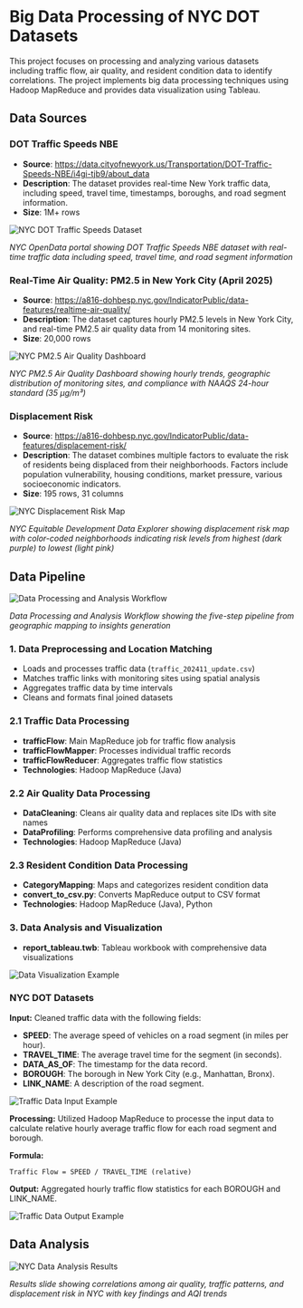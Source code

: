 # Big Data Processing of NYC DOT Datasets

This project focuses on processing and analyzing various datasets including traffic flow, air quality, and resident condition data to identify correlations. The project implements big data processing techniques using Hadoop MapReduce and provides data visualization using Tableau.


## Data Sources

### DOT Traffic Speeds NBE
- **Source**: https://data.cityofnewyork.us/Transportation/DOT-Traffic-Speeds-NBE/i4gi-tjb9/about_data
- **Description**: The dataset provides real-time New York traffic data, including speed, travel time, timestamps, boroughs, and road segment information.
- **Size**: 1M+ rows

![NYC DOT Traffic Speeds Dataset](https://github.com/user-attachments/assets/aceeaf43-bd94-4d98-9745-c1f7a0107656)

*NYC OpenData portal showing DOT Traffic Speeds NBE dataset with real-time traffic data including speed, travel time, and road segment information*

### Real-Time Air Quality: PM2.5 in New York City (April 2025)
- **Source**: https://a816-dohbesp.nyc.gov/IndicatorPublic/data-features/realtime-air-quality/
- **Description**: The dataset captures hourly PM2.5 levels in New York City, and real-time PM2.5 air quality data from 14 monitoring sites.
- **Size**: 20,000 rows

![NYC PM2.5 Air Quality Dashboard](https://github.com/user-attachments/assets/f388c7d0-4970-4588-8ee8-60b2cf575987)

*NYC PM2.5 Air Quality Dashboard showing hourly trends, geographic distribution of monitoring sites, and compliance with NAAQS 24-hour standard (35 µg/m³)*

### Displacement Risk
- **Source**: https://a816-dohbesp.nyc.gov/IndicatorPublic/data-features/displacement-risk/
- **Description**: The dataset combines multiple factors to evaluate the risk of residents being displaced from their neighborhoods. Factors include population vulnerability, housing conditions, market pressure, various socioeconomic indicators.
- **Size**: 195 rows, 31 columns

![NYC Displacement Risk Map](https://github.com/user-attachments/assets/481c4975-04c5-4e6d-aa49-10573040f99f)

*NYC Equitable Development Data Explorer showing displacement risk map with color-coded neighborhoods indicating risk levels from highest (dark purple) to lowest (light pink)*

## Data Pipeline

![Data Processing and Analysis Workflow](https://github.com/user-attachments/assets/0f9da805-28e5-4706-9f7d-3aee04901f98)

*Data Processing and Analysis Workflow showing the five-step pipeline from geographic mapping to insights generation*

### 1. Data Preprocessing and Location Matching

- Loads and processes traffic data (`traffic_202411_update.csv`)
- Matches traffic links with monitoring sites using spatial analysis
- Aggregates traffic data by time intervals
- Cleans and formats final joined datasets

### 2.1 Traffic Data Processing

- **trafficFlow**: Main MapReduce job for traffic flow analysis
- **trafficFlowMapper**: Processes individual traffic records
- **trafficFlowReducer**: Aggregates traffic flow statistics
- **Technologies**: Hadoop MapReduce (Java)

### 2.2 Air Quality Data Processing

- **DataCleaning**: Cleans air quality data and replaces site IDs with site names
- **DataProfiling**: Performs comprehensive data profiling and analysis
- **Technologies**: Hadoop MapReduce (Java)

### 2.3 Resident Condition Data Processing

- **CategoryMapping**: Maps and categorizes resident condition data
- **convert_to_csv.py**: Converts MapReduce output to CSV format
- **Technologies**: Hadoop MapReduce (Java), Python

### 3. Data Analysis and Visualization

- **report_tableau.twb**: Tableau workbook with comprehensive data visualizations

![Data Visualization Example](https://github.com/user-attachments/assets/6ba4103f-ae53-4cbd-bf82-d1e14fb897cf)

### NYC DOT Datasets

**Input:** Cleaned traffic data with the following fields:
- **SPEED**: The average speed of vehicles on a road segment (in miles per hour).
- **TRAVEL_TIME**: The average travel time for the segment (in seconds).
- **DATA_AS_OF**: The timestamp for the data record.
- **BOROUGH**: The borough in New York City (e.g., Manhattan, Bronx).
- **LINK_NAME**: A description of the road segment.

![Traffic Data Input Example](https://github.com/user-attachments/assets/3b2a067d-e6ff-43b8-9b3a-8130393e0c55)

**Processing:**
Utilized Hadoop MapReduce to processe the input data to calculate relative hourly average traffic flow for each road segment and borough.

**Formula:**
```
Traffic Flow = SPEED / TRAVEL_TIME (relative)
```

**Output:** Aggregated hourly traffic flow statistics for each BOROUGH and LINK_NAME.

![Traffic Data Output Example](https://github.com/user-attachments/assets/652f9762-6be9-4065-a232-f96e90e298f2)

## Data Analysis

![NYC Data Analysis Results](https://github.com/user-attachments/assets/a4e174b0-5c81-4840-ad25-21c3714c2867)

*Results slide showing correlations among air quality, traffic patterns, and displacement risk in NYC with key findings and AQI trends*




